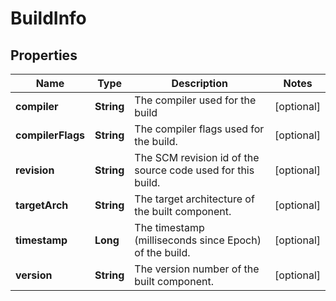 # BuildInfo

## Properties
Name | Type | Description | Notes
------------ | ------------- | ------------- | -------------
**compiler** | **String** | The compiler used for the build |  [optional]
**compilerFlags** | **String** | The compiler flags used for the build. |  [optional]
**revision** | **String** | The SCM revision id of the source code used for this build. |  [optional]
**targetArch** | **String** | The target architecture of the built component. |  [optional]
**timestamp** | **Long** | The timestamp (milliseconds since Epoch) of the build. |  [optional]
**version** | **String** | The version number of the built component. |  [optional]

